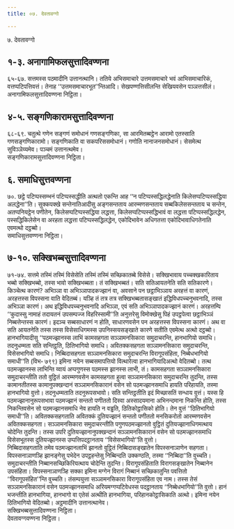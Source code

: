 ```yaml
---
title: ०७. देवतावग्गो

---
```

७. देवतावग्गो  


## १-३. अनागामिफलसुत्तादिवण्णना

६५-६७. सत्तमस्स पठमादीनि उत्तानत्थानि। ततिये अभिसमाचारे उत्तमसमाचारे भवं आभिसमाचारिकं, वत्तप्पटिपत्तिवत्तं। तेनाह ‘‘उत्तमसमाचारभूत’’न्तिआदि। सेखपण्णत्तिसीलन्ति सेखियवसेन पञ्ञत्तसीलं।  
अनागामिफलसुत्तादिवण्णना निट्ठिता।  


## ४-५. सङ्गणिकारामसुत्तादिवण्णना

६८-६९. चतुत्थे गणेन सङ्गणं समोधानं गणसङ्गणिका, सा आरमितब्बट्ठेन आरामो एतस्साति गणसङ्गणिकारामो। सङ्गणिकाति वा सकपरिससमोधानं। गणोति नानाजनसमोधानं। सेसमेत्थ सुविञ्ञेय्यमेव। पञ्चमं उत्तानत्थमेव।  
सङ्गणिकारामसुत्तादिवण्णना निट्ठिता।  


## ६. समाधिसुत्तवण्णना

७०. छट्ठे पटिप्पस्सम्भनं पटिप्पस्सद्धीति अत्थतो एकन्ति आह ‘‘न पटिप्पस्सद्धिलद्धेनाति किलेसप्पटिप्पस्सद्धिया अलद्धेना’’ति। सुक्कपक्खे सन्तेनातिआदीसु अङ्गसन्तताय आरम्मणसन्तताय सब्बकिलेससन्तताय च सन्तेन, अतप्पनियट्ठेन पणीतेन, किलेसप्पटिप्पस्सद्धिया लद्धत्ता, किलेसप्पटिप्पस्सद्धिभावं वा लद्धत्ता पटिप्पस्सद्धिलद्धेन, पस्सद्धिकिलेसेन वा अरहता लद्धत्ता पटिप्पस्सद्धिलद्धेन, एकोदिभावेन अधिगतत्ता एकोदिभावाधिगतेनाति एवमत्थो दट्ठब्बो।  
समाधिसुत्तवण्णना निट्ठिता।  


## ७-१०. सक्खिभब्बसुत्तादिवण्णना

७१-७४. सत्तमे तस्मिं तस्मिं विसेसेति तस्मिं तस्मिं सच्छिकातब्बे विसेसे। सक्खिभावाय पच्चक्खकारिताय भब्बो सक्खिभब्बो, तस्स भावो सक्खिभब्बता। तं सक्खिभब्बतं। सति सतिआयतनेति सति सतिकारणे। किञ्चेत्थ कारणं? अभिञ्ञा वा अभिञ्ञापादकज्झानं वा, अवसाने पन छट्ठाभिञ्ञाय अरहत्तं वा कारणं, अरहत्तस्स विपस्सना वाति वेदितब्बं। यञ्हि तं तत्र तत्र सक्खिभब्बतासङ्खातं इद्धिविधपच्चनुभवनादि, तस्स अभिञ्ञा कारणं। अथ इद्धिविधपच्चनुभवनादि अभिञ्ञा, एवं सति अभिञ्ञापादकज्झानं कारणं। अरहत्तम्पि ‘‘कुदास्सु नामाहं तदायतनं उपसम्पज्ज विहरिस्सामी’’ति अनुत्तरेसु विमोक्खेसु पिहं उपट्ठपेत्वा छट्ठाभिञ्ञं निब्बत्तेन्तस्स कारणं। इदञ्च सब्बसाधारणं न होति, साधारणवसेन पन अरहत्तस्स विपस्सना कारणं। अथ वा सति आयतनेति तस्स तस्स विसेसाधिगमस्स उपनिस्सयसङ्खाते कारणे सतीति एवमेत्थ अत्थो दट्ठब्बो।  
हानभागियादीसु ‘‘पठमज्झानस्स लाभिं कामसहगता सञ्ञामनसिकारा समुदाचरन्ति, हानभागियो समाधि। तदनुधम्मता सति सन्तिट्ठति, ठितिभागियो समाधि। अवितक्कसहगता सञ्ञामनसिकारा समुदाचरन्ति, विसेसभागियो समाधि। निब्बिदासहगता सञ्ञामनसिकारा समुदाचरन्ति विरागूपसंहिता, निब्बेधभागियो समाधी’’ति (विभ॰ ७९९) इमिना नयेन सब्बसमापत्तियो वित्थारेत्वा हानभागियादिअत्थो वेदितब्बो। तत्थ पठमज्झानस्स लाभिन्ति य्वायं अप्पगुणस्स पठमस्स झानस्स लाभी, तं। कामसहगता सञ्ञामनसिकारा समुदाचरन्तीति ततो वुट्ठितं आरम्मणवसेन कामसहगता हुत्वा सञ्ञामनसिकारा समुदाचरन्ति तुदन्ति, तस्स कामानतीतस्स कामानुपक्खन्दानं सञ्ञामनसिकारानं वसेन सो पठमज्झानसमाधि हायति परिहायति, तस्मा हानभागियो वुत्तो। तदनुधम्मताति तदनुरूपसभावो। सति सन्तिट्ठतीति इदं मिच्छासतिं सन्धाय वुत्तं। यस्स हि पठमज्झानानुरूपसभावा पठमज्झानं सन्ततो पणीततो दिस्वा अस्सादयमाना अभिनन्दमाना निकन्ति होति, तस्स निकन्तिवसेन सो पठमज्झानसमाधि नेव हायति न वड्ढति, ठितिकोट्ठासिको होति। तेन वुत्तं ‘‘ठितिभागियो समाधी’’ति। अवितक्कसहगताति अवितक्कं दुतियज्झानं सन्ततो पणीततो मनसिकरोतो आरम्मणवसेन अवितक्कसहगता। सञ्ञामनसिकारा समुदाचरन्तीति पगुणपठमज्झानतो वुट्ठितं दुतियज्झानाधिगमत्थाय चोदेन्ति तुदन्ति। तस्स उपरि दुतियज्झानानुपक्खन्दानं सञ्ञामनसिकारानं वसेन सो पठमज्झानसमाधि विसेसभूतस्स दुतियज्झानस्स उप्पत्तिपदट्ठानताय ‘‘विसेसभागियो’’ति वुत्तो।  
निब्बिदासहगताति तमेव पठमज्झानलाभिं झानतो वुट्ठितं निब्बिदासङ्खातेन विपस्सनाञाणेन सहगता। विपस्सनाञाणञ्हि झानङ्गेसु पभेदेन उपट्ठहन्तेसु निब्बिन्दति उक्कण्ठति, तस्मा ‘‘निब्बिदा’’ति वुच्चति। समुदाचरन्तीति निब्बानसच्छिकिरियत्थाय चोदेन्ति तुदन्ति। विरागूपसंहिताति विरागसङ्खातेन निब्बानेन उपसंहिता। विपस्सनाञाणञ्हि सक्का इमिना मग्गेन विरागं निब्बानं सच्छिकातुन्ति पवत्तितो ‘‘विरागूपसंहित’’न्ति वुच्चति। तंसम्पयुत्ता सञ्ञामनसिकारा विरागूपसंहिता एव नाम। तस्स तेसं सञ्ञामनसिकारानं वसेन पठमज्झानसमाधि अरियमग्गप्पटिवेधस्स पदट्ठानताय ‘‘निब्बेधभागियो’’ति वुत्तो। हानं भजन्तीति हानभागिया, हानभागो वा एतेसं अत्थीति हानभागिया, परिहानकोट्ठासिकाति अत्थो। इमिना नयेन ठितिभागियो वेदितब्बो। अट्ठमादीनि उत्तानत्थानेव।  
सक्खिभब्बसुत्तादिवण्णना निट्ठिता।  
देवतावग्गवण्णना निट्ठिता।  